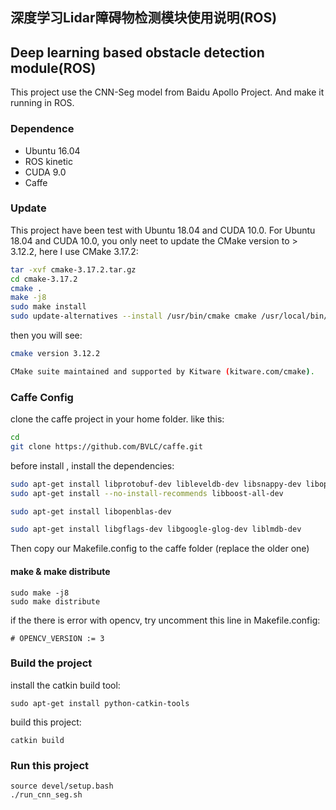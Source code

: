 ## 深度学习Lidar障碍物检测模块使用说明(ROS)
## Deep learning based obstacle detection module(ROS)

This project use the CNN-Seg model from Baidu Apollo Project. And make it running in ROS.

### Dependence
* Ubuntu 16.04
* ROS kinetic
* CUDA 9.0
* Caffe

### Update 
This project have been test with Ubuntu 18.04 and CUDA 10.0. For  Ubuntu 18.04 and CUDA 10.0, you only neet to update the CMake version to > 3.12.2, here I use CMake 3.17.2:

```bash
tar -xvf cmake-3.17.2.tar.gz
cd cmake-3.17.2
cmake .
make -j8
sudo make install
sudo update-alternatives --install /usr/bin/cmake cmake /usr/local/bin/cmake 1 --force
```

then you will see:

```bash
cmake version 3.12.2

CMake suite maintained and supported by Kitware (kitware.com/cmake).
```

### Caffe Config
clone the caffe project in your home folder. like this:

```sh
cd
git clone https://github.com/BVLC/caffe.git
``` 

before install , install the dependencies:

```sh
sudo apt-get install libprotobuf-dev libleveldb-dev libsnappy-dev libopencv-dev libhdf5-serial-dev protobuf-compiler
sudo apt-get install --no-install-recommends libboost-all-dev

sudo apt-get install libopenblas-dev

sudo apt-get install libgflags-dev libgoogle-glog-dev liblmdb-dev

```

Then copy our Makefile.config to the caffe folder (replace the older one)

#### make & make distribute

```
sudo make -j8
sudo make distribute
```

if the there is error with opencv, try uncomment this line in Makefile.config:

```
# OPENCV_VERSION := 3
```

### Build the project
install the catkin build tool:

```
sudo apt-get install python-catkin-tools
```

build this project:

```
catkin build
```


### Run this project
```
source devel/setup.bash
./run_cnn_seg.sh
```